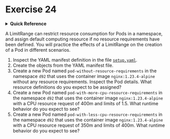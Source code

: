 # Exercise 24

<details>
<summary><b>Quick Reference</b></summary>
<p>

* Namespace: `d92`<br>
* Documentation: [Limit Ranges](https://kubernetes.io/docs/concepts/policy/limit-range/), [Resource Management for Pods and Containers](https://kubernetes.io/docs/concepts/configuration/manage-resources-containers/)

</p>
</details>

A LimitRange can restrict resource consumption for Pods in a namespace, and assign default computing resource if no resource requirements have been defined. You will practice the effects of a LimitRange on the creation of a Pod in different scenarios.


1. Inspect the YAML manifest definition in the file [`setup.yaml`](./setup.yaml).
2. Create the objects from the YAML manifest file.
3. Create a new Pod named `pod-without-resource-requirements` in the namespace `d92` that uses the container image `nginx:1.23.4-alpine` without any resource requirements. Inspect the Pod details. What resource definitions do you expect to be assigned?
4. Create a new Pod named `pod-with-more-cpu-resource-requirements` in the namespace `d92` that uses the container image `nginx:1.23.4-alpine` with a CPU resource request of 400m and limits of 1.5. What runtime behavior do you expect to see?
5. Create a new Pod named `pod-with-less-cpu-resource-requirements` in the namespace `d92` that uses the container image `nginx:1.23.4-alpine` with a CPU resource request of 350m and limits of 400m. What runtime behavior do you expect to see?
